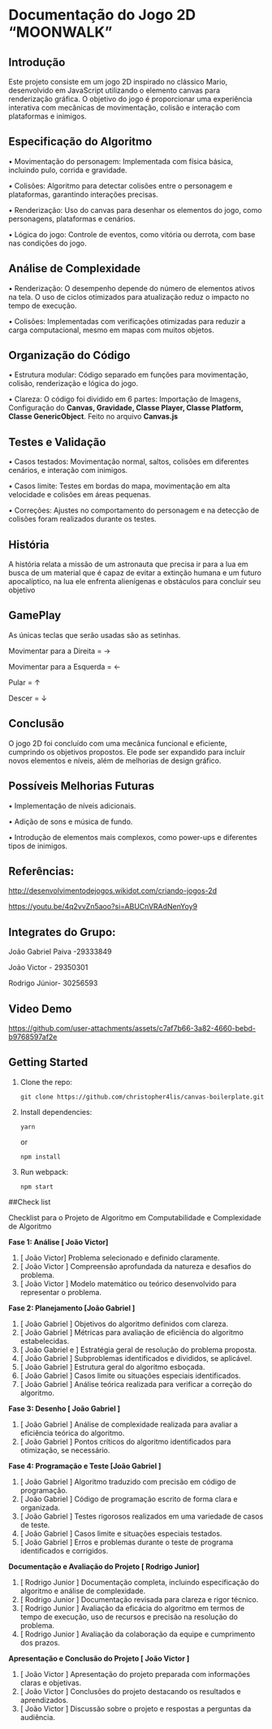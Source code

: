 # Documentação do Jogo 2D “MOONWALK”

## Introdução
Este projeto consiste em um jogo 2D inspirado no clássico Mario, desenvolvido em JavaScript utilizando o elemento canvas para renderização gráfica. O objetivo do jogo é proporcionar uma experiência interativa com mecânicas de movimentação, colisão e interação com plataformas e inimigos.

## Especificação do Algoritmo
•	Movimentação do personagem: Implementada com física básica, incluindo pulo, corrida e gravidade.

•	Colisões: Algoritmo para detectar colisões entre o personagem e plataformas,  garantindo interações precisas.

•	Renderização: Uso do canvas para desenhar os elementos do jogo, como personagens, plataformas e cenários.

•  	Lógica do jogo: Controle de eventos, como vitória ou derrota, com base nas condições do jogo.

## Análise de Complexidade
•	Renderização: O desempenho depende do número de elementos ativos na tela. O uso de ciclos otimizados para atualização reduz o impacto no tempo de execução.

•	Colisões: Implementadas com verificações otimizadas para reduzir a carga computacional, mesmo em mapas com muitos objetos.

## Organização do Código
•	Estrutura modular: Código separado em funções para movimentação, colisão, renderização e lógica do jogo.

•	Clareza: O código foi dividido em 6 partes: Importação de Imagens, Configuração do **Canvas, Gravidade, Classe Player, Classe Platform, Classe GenericObject**. Feito no arquivo **Canvas.js**

## Testes e Validação
•	Casos testados: Movimentação normal, saltos, colisões em diferentes cenários, e interação com inimigos.

•	Casos limite: Testes em bordas do mapa, movimentação em alta velocidade e colisões em áreas pequenas.

•	Correções: Ajustes no comportamento do personagem e na detecção de colisões foram realizados durante os testes.

   ## História 
A história relata a missão de um astronauta que precisa ir para a lua em busca de um material que é capaz de evitar a extinção humana e um futuro apocalíptico, na lua ele enfrenta alienígenas e obstáculos para concluir seu objetivo 

   ## GamePlay

   As únicas teclas que serão usadas são as setinhas.

   Movimentar para a Direita = →
   
   Movimentar para a Esquerda = ← 
   
   Pular = ↑
   
   Descer = ↓


## Conclusão
O jogo 2D foi concluído com uma mecânica funcional e eficiente, cumprindo os objetivos propostos. Ele pode ser expandido para incluir novos elementos e níveis, além de melhorias de design gráfico.

## Possíveis Melhorias Futuras
•	Implementação de níveis adicionais.

•	Adição de sons e música de fundo.

•	Introdução de elementos mais complexos, como power-ups e diferentes tipos de inimigos.

 ## Referências:
http://desenvolvimentodejogos.wikidot.com/criando-jogos-2d

https://youtu.be/4q2vvZn5aoo?si=ABUCnVRAdNenYoy9

## Integrates do Grupo: 
João Gabriel Paiva -29333849

João Victor - 29350301

Rodrigo Júnior- 30256593

## Video Demo

https://github.com/user-attachments/assets/c7af7b66-3a82-4660-bebd-b9768597af2e

## Getting Started

1.  Clone the repo:

        git clone https://github.com/christopher4lis/canvas-boilerplate.git

2.  Install dependencies:

        yarn

    or

        npm install

3.  Run webpack:

        npm start

##Check list

Checklist para o Projeto de Algoritmo em Computabilidade e Complexidade de Algoritmo

**Fase 1: Análise [ João Victor]**
1.	[ João Victor] Problema selecionado e definido claramente.
2.	[ João Victor ]  Compreensão aprofundada da natureza e desafios do problema.
3.	[ João Victor ] Modelo matemático ou teórico desenvolvido para representar o problema.
   
**Fase 2: Planejamento [João Gabriel ]** 
1.	 [ João Gabriel ] Objetivos do algoritmo definidos com clareza.
2.	 [ João Gabriel ] Métricas para avaliação de eficiência do algoritmo estabelecidas.
3.	 [ João Gabriel e ] Estratégia geral de resolução do problema proposta.
4.	 [ João Gabriel ] Subproblemas identificados e divididos, se aplicável.
5.	 [ João Gabriel ] Estrutura geral do algoritmo esboçada.
6.	 [ João Gabriel ] Casos limite ou situações especiais identificados.
7.	 [ João Gabriel ] Análise teórica realizada para verificar a correção do algoritmo.

**Fase 3: Desenho [ João Gabriel ]**
1.	 [ João Gabriel ] Análise de complexidade realizada para avaliar a eficiência teórica do algoritmo.
2.	 [ João Gabriel ] Pontos críticos do algoritmo identificados para otimização, se necessário.
   
**Fase 4: Programação e Teste [João Gabriel ]**
1.	[  João Gabriel ] Algoritmo traduzido com precisão em código de programação.
2.	[  João Gabriel ] Código de programação escrito de forma clara e organizada.
3.	[ João Gabriel ]  Testes rigorosos realizados em uma variedade de casos de teste.
4.	[ João Gabriel ] Casos limite e situações especiais testados.
5.	[ João Gabriel ] Erros e problemas durante o teste de programa identificados e corrigidos.


**Documentação e Avaliação do Projeto [ Rodrigo Junior]**
1.	 [ Rodrigo Junior ] Documentação completa, incluindo especificação do algoritmo e análise de complexidade.
2.	 [ Rodrigo Junior ] Documentação revisada para clareza e rigor técnico.
3.	 [ Rodrigo Junior ] Avaliação da eficácia do algoritmo em termos de tempo de execução, uso de recursos e precisão na resolução do problema.
4.	 [ Rodrigo Junior ] Avaliação da colaboração da equipe e cumprimento dos prazos.

   
**Apresentação e Conclusão do Projeto [ João Victor ]**
1.	[ João Victor ] Apresentação do projeto preparada com informações claras e objetivas.
2.	[ João Victor ] Conclusões do projeto destacando os resultados e aprendizados.
3.	[ João Victor ] Discussão sobre o projeto e respostas a perguntas da audiência.

